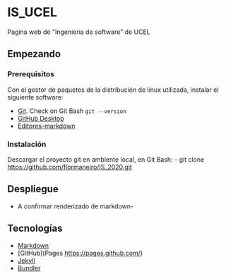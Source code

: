 
# IS_UCEL
Pagina web de "Ingenieria de software" de UCEL

## Empezando

### Prerequisitos
Con el gestor de paquetes de la distribución de linux utilizada, instalar el siguiente software:
* [Git](https://docs.github.com/en/free-pro-team@latest/github/getting-started-with-github/set-up-git#setting-up-git). Check on Git Bash `git --version`
* [GitHub Desktop](https://desktop.github.com/)
* [Editores-markdown](https://markdown.es/editores-markdown/#Editores_Markdown_para_Windows)

### Instalación
Descargar el proyecto git en ambiente local, en Git Bash:
	- git clone https://github.com/flormaneiro/IS_2020.git 



## Despliegue
 - A confirmar renderizado de markdown-

## Tecnologías
* [Markdown](https://markdown.es/)
* [GitHub](Pages https://pages.github.com/)
* [Jekyll](https://jekyllrb.com/docs/installation/)
* [Bundler](https://bundler.io/)


